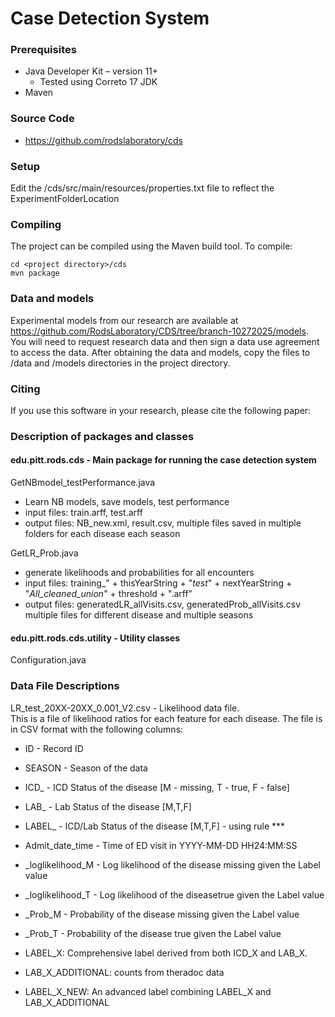 # Case Detection System 

### Prerequisites
* Java Developer Kit – version 11+
  * Tested using Correto 17 JDK
* Maven

### Source Code
-	https://github.com/rodslaboratory/cds


### Setup
Edit the <project directory>/cds/src/main/resources/properties.txt file to reflect the ExperimentFolderLocation


### Compiling
The project can be compiled using the Maven build tool.  To compile:
```
cd <project directory>/cds 
mvn package
```
### Data and models
Experimental models from our research are available at https://github.com/RodsLaboratory/CDS/tree/branch-10272025/models.  You will 
need to request research data and then sign a data use agreement to access the data.  After obtaining the data and models, copy the
files to /data and /models directories in the project directory.

### Citing
If you use this software in your research, please cite the following paper:


### Description of packages and classes

#### edu.pitt.rods.cds - Main package for running the case detection system


 

GetNBmodel_testPerformance.java
* Learn NB models, save models, test performance
* input files: train.arff, test.arff
* output files:  NB_new.xml, result.csv, multiple files saved in multiple folders for each disease each season


GetLR_Prob.java
* generate likelihoods and probabilities for all encounters
* input files: training_" + thisYearString + "_test_" + nextYearString + "_All_cleaned_union_" + threshold + ".arff”
* output files: generatedLR_allVisits.csv, generatedProb_allVisits.csv multiple files for different disease and multiple seasons


#### edu.pitt.rods.cds.utility - Utility classes

Configuration.java 


### Data File Descriptions
LR_test_20XX-20XX_0.001_V2.csv - Likelihood data file.  
This is a file of likelihood ratios for each feature for each disease.  The file is in CSV format with the following columns:
* ID - Record ID
* SEASON - Season of the data
* ICD_<DISEASE> - ICD Status of the disease [M - missing, T - true, F - false]
* LAB_<DISEASE> - Lab Status of the disease [M,T,F]
* LABEL_<DISEASE> - ICD/Lab Status of the disease [M,T,F] - using rule ***
* Admit_date_time - Time of ED visit in YYYY-MM-DD HH24:MM:SS
* <DISEASE>_loglikelihood_M - Log likelihood of the disease missing given the Label value
* <DISEASE>_loglikelihood_T - Log likelihood of the diseasetrue  given the Label value
* <DISEASE>_Prob_M - Probability of the disease missing given the Label value
* <DISEASE>_Prob_T - Probability of the disease true given the Label value


* LABEL_X: Comprehensive label derived from both ICD_X and LAB_X.
* LAB_X_ADDITIONAL: counts from theradoc data
* LABEL_X_NEW: An advanced label combining LABEL_X and LAB_X_ADDITIONAL

